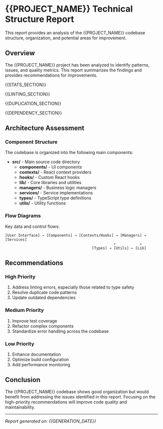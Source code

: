 # {{PROJECT_NAME}} Technical Structure Report

This report provides an analysis of the {{PROJECT_NAME}} codebase structure, organization, and potential areas for improvement.

## Overview

The {{PROJECT_NAME}} project has been analyzed to identify patterns, issues, and quality metrics. This report summarizes the findings and provides recommendations for improvements.

{{STATS_SECTION}}

{{LINTING_SECTION}}

{{DUPLICATION_SECTION}}

{{DEPENDENCY_SECTION}}

## Architecture Assessment

### Component Structure
The codebase is organized into the following main components:
- **src/** - Main source code directory
  - **components/** - UI components
  - **contexts/** - React context providers
  - **hooks/** - Custom React hooks
  - **lib/** - Core libraries and utilities
  - **managers/** - Business logic managers
  - **services/** - Service implementations
  - **types/** - TypeScript type definitions
  - **utils/** - Utility functions

### Flow Diagrams
Key data and control flows:
```
[User Interface] → [Components] → [Contexts/Hooks] → [Managers] → [Services]
                                                  ↑           ↓
                                        [Types] → [Utils] ← [Lib]
```

## Recommendations

### High Priority
1. Address linting errors, especially those related to type safety
2. Resolve duplicate code patterns
3. Update outdated dependencies

### Medium Priority
1. Improve test coverage
2. Refactor complex components
3. Standardize error handling across the codebase

### Low Priority
1. Enhance documentation
2. Optimize build configuration
3. Add performance monitoring

## Conclusion

The {{PROJECT_NAME}} codebase shows good organization but would benefit from addressing the issues identified in this report. Focusing on the high-priority recommendations will improve code quality and maintainability.

---

*Report generated on: {{GENERATION_DATE}}*
